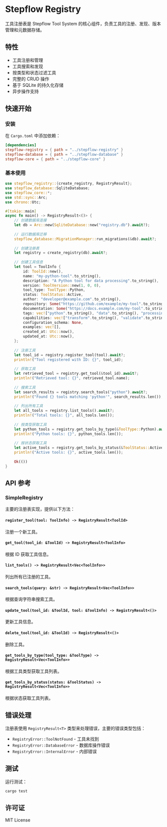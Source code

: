 # Stepflow Registry

工具注册表是 Stepflow Tool System 的核心组件，负责工具的注册、发现、版本管理和元数据存储。

## 特性

- 工具注册和管理
- 工具搜索和发现
- 按类型和状态过滤工具
- 完整的 CRUD 操作
- 基于 SQLite 的持久化存储
- 异步操作支持

## 快速开始

### 安装

在 `Cargo.toml` 中添加依赖：

```toml
[dependencies]
stepflow-registry = { path = "../stepflow-registry" }
stepflow-database = { path = "../stepflow-database" }
stepflow-core = { path = "../stepflow-core" }
```

### 基本使用

```rust
use stepflow_registry::{create_registry, RegistryResult};
use stepflow_database::SqliteDatabase;
use stepflow_core::*;
use std::sync::Arc;
use chrono::Utc;

#[tokio::main]
async fn main() -> RegistryResult<()> {
    // 创建数据库连接
    let db = Arc::new(SqliteDatabase::new("registry.db").await?);
    
    // 运行数据库迁移
    stepflow_database::MigrationManager::run_migrations(&db).await?;
    
    // 创建注册表
    let registry = create_registry(db).await?;
    
    // 创建工具信息
    let tool = ToolInfo {
        id: ToolId::new(),
        name: "my-python-tool".to_string(),
        description: "A Python tool for data processing".to_string(),
        version: ToolVersion::new(1, 0, 0),
        tool_type: ToolType::Python,
        status: ToolStatus::Active,
        author: "developer@example.com".to_string(),
        repository: Some("https://github.com/example/my-tool".to_string()),
        documentation: Some("https://docs.example.com/my-tool".to_string()),
        tags: vec!["python".to_string(), "data".to_string(), "processing".to_string()],
        capabilities: vec!["transform".to_string(), "validate".to_string()],
        configuration_schema: None,
        examples: vec![],
        created_at: Utc::now(),
        updated_at: Utc::now(),
    };
    
    // 注册工具
    let tool_id = registry.register_tool(tool).await?;
    println!("Tool registered with ID: {}", tool_id);
    
    // 获取工具
    let retrieved_tool = registry.get_tool(&tool_id).await?;
    println!("Retrieved tool: {}", retrieved_tool.name);
    
    // 搜索工具
    let search_results = registry.search_tools("python").await?;
    println!("Found {} tools matching 'python'", search_results.len());
    
    // 列出所有工具
    let all_tools = registry.list_tools().await?;
    println!("Total tools: {}", all_tools.len());
    
    // 按类型获取工具
    let python_tools = registry.get_tools_by_type(&ToolType::Python).await?;
    println!("Python tools: {}", python_tools.len());
    
    // 按状态获取工具
    let active_tools = registry.get_tools_by_status(&ToolStatus::Active).await?;
    println!("Active tools: {}", active_tools.len());
    
    Ok(())
}
```

## API 参考

### SimpleRegistry

主要的注册表实现，提供以下方法：

#### `register_tool(tool: ToolInfo) -> RegistryResult<ToolId>`

注册一个新工具。

#### `get_tool(tool_id: &ToolId) -> RegistryResult<ToolInfo>`

根据 ID 获取工具信息。

#### `list_tools() -> RegistryResult<Vec<ToolInfo>>`

列出所有已注册的工具。

#### `search_tools(query: &str) -> RegistryResult<Vec<ToolInfo>>`

根据查询字符串搜索工具。

#### `update_tool(tool_id: &ToolId, tool: &ToolInfo) -> RegistryResult<()>`

更新工具信息。

#### `delete_tool(tool_id: &ToolId) -> RegistryResult<()>`

删除工具。

#### `get_tools_by_type(tool_type: &ToolType) -> RegistryResult<Vec<ToolInfo>>`

根据工具类型获取工具列表。

#### `get_tools_by_status(status: &ToolStatus) -> RegistryResult<Vec<ToolInfo>>`

根据状态获取工具列表。

## 错误处理

注册表使用 `RegistryResult<T>` 类型来处理错误，主要的错误类型包括：

- `RegistryError::ToolNotFound` - 工具未找到
- `RegistryError::DatabaseError` - 数据库操作错误
- `RegistryError::InternalError` - 内部错误

## 测试

运行测试：

```bash
cargo test
```

## 许可证

MIT License 
